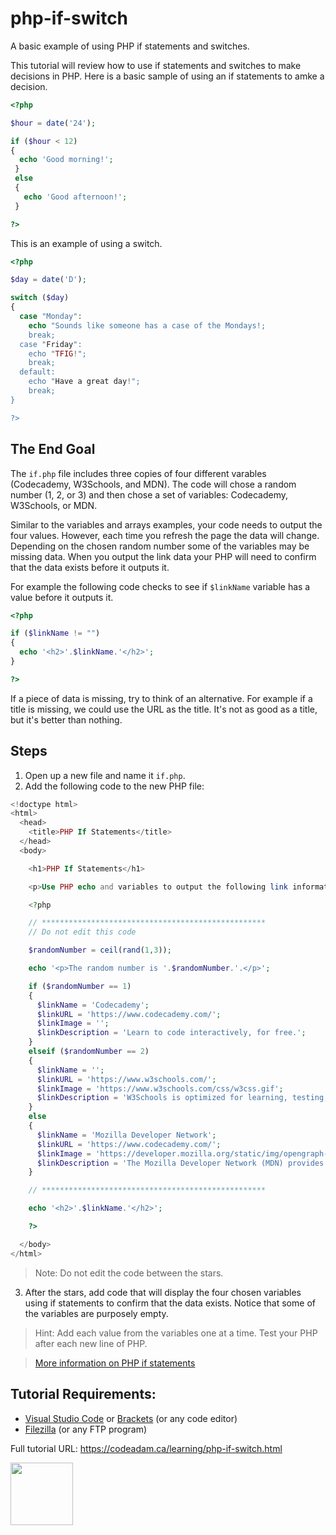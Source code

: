 # php-if-switch

A basic example of using PHP if statements and switches.

This tutorial will review how to use if statements and switches to make decisions in PHP. Here is a basic sample of using an if statements to amke a decision.

```php
<?php 

$hour = date('24');

if ($hour < 12)
{
  echo 'Good morning!';
 }
 else
 {
   echo 'Good afternoon!';
 }

?>
```

This is an example of using a switch.

```php
<?php

$day = date('D');

switch ($day) 
{
  case "Monday":
    echo "Sounds like someone has a case of the Mondays!;
    break;
  case "Friday":
    echo "TFIG!";
    break;
  default:
    echo "Have a great day!";
    break;
}

?>
```

## The End Goal

The `if.php` file includes three copies of four different varables (Codecademy, W3Schools, and MDN). The code will chose a random number (1, 2, or 3) and then chose a set of variables: Codecademy, W3Schools, or MDN. 

Similar to the variables and arrays examples, your code needs to output the four values. However, each time you refresh the page the data will change. Depending on the chosen random number some of the variables may be missing data. When you output the link data your PHP will need to confirm that the data exists before it outputs it. 

For example the following code checks to see if `$linkName` variable has a value before it outputs it.

```php
<?php

if ($linkName != "") 
{
  echo '<h2>'.$linkName.'</h2>';
}

?>
```

If a piece of data is missing, try to think of an alternative. For example if a title is missing, we could use the URL as the title. It's not as good as a title, but it's better than nothing. 

## Steps

1. Open up a new file and name it `if.php`.
2. Add the following code to the new PHP file:

```php
<!doctype html>
<html>
  <head>
    <title>PHP If Statements</title> 
  </head>
  <body>

    <h1>PHP If Statements</h1> 

    <p>Use PHP echo and variables to output the following link information, use if statements to make sure everything outputs correctly:</p>

    <?php

    // **************************************************
    // Do not edit this code

    $randomNumber = ceil(rand(1,3));

    echo '<p>The random number is '.$randomNumber.'.</p>';

    if ($randomNumber == 1)
    {
      $linkName = 'Codecademy';
      $linkURL = 'https://www.codecademy.com/';
      $linkImage = '';
      $linkDescription = 'Learn to code interactively, for free.';
    }
    elseif ($randomNumber == 2)
    {
      $linkName = '';
      $linkURL = 'https://www.w3schools.com/';
      $linkImage = 'https://www.w3schools.com/css/w3css.gif';
      $linkDescription = 'W3Schools is optimized for learning, testing, and training.';
    }
    else
    {
      $linkName = 'Mozilla Developer Network';
      $linkURL = 'https://www.codecademy.com/';
      $linkImage = 'https://developer.mozilla.org/static/img/opengraph-logo.72382e605ce3.png';
      $linkDescription = 'The Mozilla Developer Network (MDN) provides information about Open Web technologies.';
    }

    // **************************************************

    echo '<h2>'.$linkName.'</h2>';

    ?>

  </body>
</html>
```

> Note: Do not edit the code between the stars. 

3. After the stars, add code that will display the four chosen variables using if statements to confirm that the data exists. Notice that some of the variables are purposely empty. 

> Hint: Add each value from the variables one at a time. Test your PHP after each new line of PHP. 

> [More information on PHP if statements](https://www.php.net/manual/en/control-structures.if.php)

## Tutorial Requirements:

* [Visual Studio Code](https://code.visualstudio.com/) or [Brackets](http://brackets.io/) (or any code editor)
* [Filezilla](https://filezilla-project.org/) (or any FTP program)

Full tutorial URL: https://codeadam.ca/learning/php-if-switch.html

<a href="https://codeadam.ca">
<img src="https://codeadam.ca/images/code-block.png" width="100">
</a>
